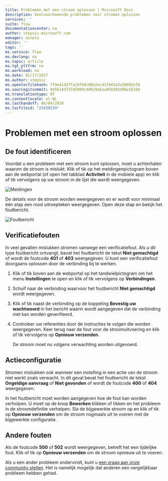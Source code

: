 ```yaml
---
title: Problemen met een stroom oplossen | Microsoft Docs
description: Veelvoorkomende problemen voor stromen oplossen
services: ''
suite: flow
documentationcenter: na
author: stepsic-microsoft-com
manager: anneta
editor: ''
tags: ''
ms.service: flow
ms.devlang: na
ms.topic: article
ms.tgt_pltfrm: na
ms.workload: na
ms.date: 01/17/2017
ms.author: stepsic
ms.openlocfilehash: 7f4e41437fa19f58c08e2ecd1fb65a3a30092ef8
ms.sourcegitcommit: 945614d737d5909c40029a61e050302d96e1619d
ms.translationtype: HT
ms.contentlocale: nl-NL
ms.lasthandoff: 06/04/2018
ms.locfileid: "23439539"
---
```

# <a name="troubleshooting-a-flow"></a>Problemen met een stroom oplossen
## <a name="identify-the-error"></a>De fout identificeren
Voordat u een probleem met een stroom kunt oplossen, moet u achterhalen waarom de stroom is mislukt. Klik of tik op het meldingenpictogram boven aan de webportal (of open het tabblad **Activiteit** in de mobiele app) en klik of tik vervolgens op uw stroom in de lijst die wordt weergegeven.

![Meldingen](./media/fix-flow-failures/notifications-toolbar.png)

De details voor de stroom worden weergegeven en er wordt voor minimaal één stap een rood uitroepteken weergegeven. Open deze stap en bekijk het foutbericht.

![Foutbericht](./media/fix-flow-failures/flow-run-failure.png)

## <a name="authentication-failures"></a>Verificatiefouten
In veel gevallen mislukken stromen vanwege een verificatiefout. Als u dit type foutbericht ontvangt, bevat het foutbericht de tekst **Niet gemachtigd** of wordt de foutcode **401** of **403** weergegeven. U kunt een verificatiefout doorgaans oplossen door de verbinding bij te werken.

1. Klik of tik boven aan de webportal op het tandwielpictogram om het menu **Instellingen** te open en klik of tik vervolgens op **Verbindingen**.
2. Schuif naar de verbinding waarvoor het foutbericht **Niet gemachtigd** wordt weergegeven.
3. Klik of tik naast de verbinding op de koppeling **Bevestig uw wachtwoord** in het bericht waarin wordt aangegeven dat de verbinding niet kan worden geverifieerd.
4. Controleer uw referenties door de instructies te volgen die worden weergegeven. Keer terug naar de fout voor de stroomuitvoering en klik of tik vervolgens op **Opnieuw verzenden**.
   
    De stroom moet nu volgens verwachting worden uitgevoerd.

## <a name="action-configuration"></a>Actieconfiguratie
Stromen mislukken ook wanneer een instelling in een actie van de stroom niet werkt zoals verwacht. In dit geval bevat het foutbericht de tekst **Ongeldige aanvraag** of **Niet gevonden** of wordt de foutcode **400** of **404** weergegeven.

In het foutbericht moet worden aangegeven hoe de fout kan worden verholpen. U moet op de knop **Bewerken** klikken of tikken en het probleem in de stroomdefinitie verhelpen. Sla de bijgewerkte stroom op en klik of tik op **Opnieuw verzenden** om de stroom nogmaals uit te voeren met de bijgewerkte configuratie.

## <a name="other-failures"></a>Andere fouten
Als de foutcode **500** of **502** wordt weergegeven, betreft het een tijdelijke fout. Klik of tik op **Opnieuw verzenden** om de stroom opnieuw uit te voeren.

Als u een ander probleem ondervindt, kunt u [een vraag aan onze community stellen](https://go.microsoft.com/fwlink/?LinkID=787467). Het is namelijk mogelijk dat anderen een vergelijkbaar probleem hebben gehad.

